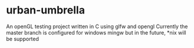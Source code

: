 # urban-umbrella
An openGL testing project written in C using glfw and opengl
Currently the master branch is configured for windows mingw but in the future, *nix will be supported